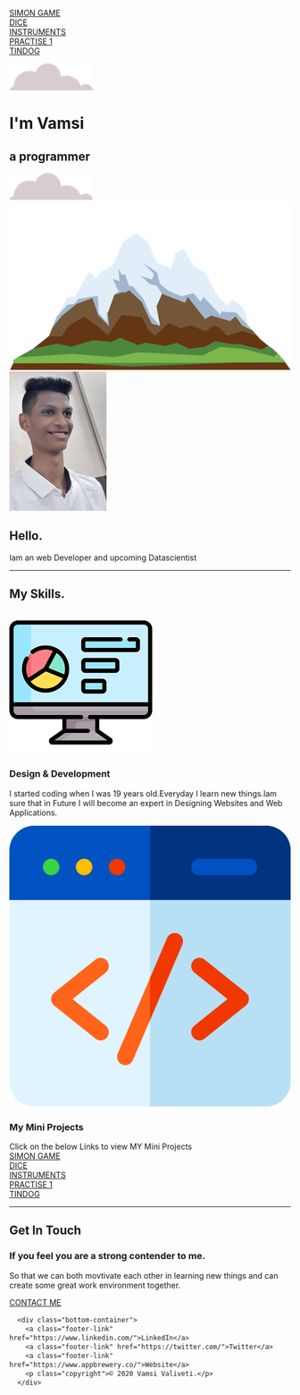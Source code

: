 <a href="https://kituu02.github.io/MY_PROJECTS_ON_WEBDEVELOPMENT/Simon%20Game%20Challenge%20Starting%20Files/index.html">SIMON GAME</a><br>
<a href="https://kituu02.github.io/MY_PROJECTS_ON_WEBDEVELOPMENT/Dicee%20Challenge%20-%20Starting%20Files/Dicee%20Challenge%20-%20Starting%20Files/dicee.html">DICE</a><br>
<a href="https://kituu02.github.io/MY_PROJECTS_ON_WEBDEVELOPMENT//Drum%20Kit%20Starting%20Files/index.html">INSTRUMENTS</a><br>
<a href="https://kituu02.github.io/MY_PROJECTS_ON_WEBDEVELOPMENT/practise1/index.html">PRACTISE 1</a><br>
<a href="https://kituu02.github.io/MY_PROJECTS_ON_WEBDEVELOPMENT/TinDog-Start-master/index.html">TINDOG</a><br>
<!DOCTYPE html>
<html>
<head>
    <meta charset="UTF-8">
    <title>Vamsi</title>
    <link rel="stylesheet" href="css/styles.css">
    <link rel="icon" href="favicon.ico">
    <link href="https://fonts.googleapis.com/css2?family=Merriweather:ital,wght@1,300&family=Montserrat:wght@500&family=Sacramento&display=swap" rel="stylesheet">
</head>
<body>
    <div class="top-container">
       <img class="top-cloud" src="images/cloud.png" alt="cloud-img">
       <h1>I'm Vamsi</h1>
       <h2>a programmer</h2> 
       <img class="bottom-cloud" src="images/cloud.png" alt="cloud-img">
       <img src="images/mountain.png" alt="mountain-img">  
    </div>
    <div class="middle-container">
        <div class="profile">
          <img class="circular"src="images\me.jpeg" alt="vamsi">
          <h2>Hello.</h2>
          <p class="intro">Iam an web Developer and upcoming Datascientist</p>
        </div>
        <hr>
        <div class="skills">
          <h2>My Skills.</h2>
          <div class="skill-row">
            <img class="code-img" src="images/analytics.png" alt="">
            <h3>Design & Development</h3>
            <p>I started coding when I was 19 years old.Everyday I learn new things.Iam sure that in Future I will become an expert in Designing Websites and Web Applications.</p>
          </div>
            <div class="skill-row">
            <img class="chilles-img" src="images/web-development.png" alt="">
            <h3>My Mini Projects</h3>
            <p>Click on the below Links to view MY Mini Projects<br>
              <a href="https://kituu02.github.io/MY_PROJECTS_ON_WEBDEVELOPMENT/Simon%20Game%20Challenge%20Starting%20Files/index.html"target="_blank">SIMON GAME</a><br>
              <a href="https://kituu02.github.io/MY_PROJECTS_ON_WEBDEVELOPMENT/Dicee%20Challenge%20-%20Starting%20Files/Dicee%20Challenge%20-%20Starting%20Files/dicee.html"target="_blank">DICE</a><br>
              <a href="https://kituu02.github.io/MY_PROJECTS_ON_WEBDEVELOPMENT//Drum%20Kit%20Starting%20Files/index.html"target="_blank">INSTRUMENTS</a><br>
              <a href="https://kituu02.github.io/MY_PROJECTS_ON_WEBDEVELOPMENT/practise1/index.html"target="_blank">PRACTISE 1</a><br>
              <a href="https://kituu02.github.io/MY_PROJECTS_ON_WEBDEVELOPMENT/TinDog-Start-master/index.html"target="_blank">TINDOG</a><br></p>
          </div>
        </div>
        <hr>
        <div class="contact-me">
          <h2>Get In Touch</h2>
          <h3>If you feel you are a strong contender to me.</h3>
          <p class="contact-msg">So that we can both movtivate each other in learning new things and can create some great work environment together.</p>
          <a class="btn" href="vvkrishna311@gmail.com">CONTACT ME</a>
        </div>
      </div>
      
      
      <div class="bottom-container">
        <a class="footer-link" href="https://www.linkedin.com/">LinkedIn</a>
        <a class="footer-link" href="https://twitter.com/">Twitter</a>
        <a class="footer-link" href="https://www.appbrewery.co/">Website</a>
        <p class="copyright">© 2020 Vamsi Valiveti.</p>
      </div>
      
</body>
</html>
